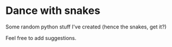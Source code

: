 # Dance with snakes

Some random python stuff I've created (hence the snakes, get it?)

Feel free to add suggestions.
